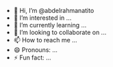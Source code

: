 - 👋 Hi, I’m @abdelrahmanatito
- 👀 I’m interested in ...
- 🌱 I’m currently learning ...
- 💞️ I’m looking to collaborate on ...
- 📫 How to reach me ...
- 😄 Pronouns: ...
- ⚡ Fun fact: ...

<!---
abdelrahmanatito/abdelrahmanatito is a ✨ special ✨ repository because its `README.md` (this file) appears on your GitHub profile.
You can click the Preview link to take a look at your changes.
--->
